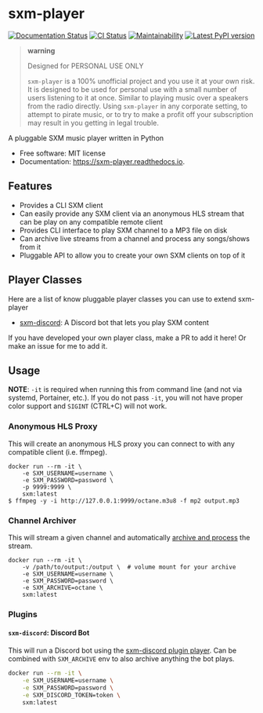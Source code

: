 # sxm-player

[![Documentation Status](https://readthedocs.org/projects/sxm-player/badge/?version=latest)](https://sxm-player.readthedocs.io/en/latest/?badge=latest)
[![CI Status](https://github.com/AngellusMortis/sxm-player/actions/workflows/ci.yml/badge.svg)](https://github.com/AngellusMortis/sxm-player/actions/workflows/ci.yml)
[![Maintainability](https://api.codeclimate.com/v1/badges/afffd386b11a760d80cc/maintainability)](https://codeclimate.com/github/AngellusMortis/sxm-player/maintainability)
[![Latest PyPI version](https://pypip.in/v/sxm-player/badge.png)](https://pypi.org/project/sxm-player/)

> **warning**
>
> Designed for PERSONAL USE ONLY
>
> `sxm-player` is a 100% unofficial project and you use it at your own
> risk. It is designed to be used for personal use with a small number
> of users listening to it at once. Similar to playing music over a
> speakers from the radio directly. Using `sxm-player` in any corporate
> setting, to attempt to pirate music, or to try to make a profit off
> your subscription may result in you getting in legal trouble.

A pluggable SXM music player written in Python

- Free software: MIT license
- Documentation: <https://sxm-player.readthedocs.io>.

## Features

- Provides a CLI SXM client
- Can easily provide any SXM client via an anonymous HLS stream that
  can be play on any compatible remote client
- Provides CLI interface to play SXM channel to a MP3 file on disk
- Can archive live streams from a channel and process any songs/shows
  from it
- Pluggable API to allow you to create your own SXM clients on top of
  it

## Player Classes

Here are a list of know pluggable player classes you can use to extend
sxm-player

- [sxm-discord](https://github.com/AngellusMortis/sxm-discord): A
  Discord bot that lets you play SXM content

If you have developed your own player class, make a PR to add it here!
Or make an issue for me to add it.

## Usage

**NOTE**: `-it` is required when running this from command line (and not
via systemd, Portainer, etc.). If you do not pass `-it`, you will not have
proper color support and `SIGINT` (CTRL+C) will not work.

### Anonymous HLS Proxy

This will create an anonymous HLS proxy you can connect to with any
compatible client (i.e. ffmpeg).

``` {.sourceCode .console}
docker run --rm -it \
    -e SXM_USERNAME=username \
    -e SXM_PASSWORD=password \
    -p 9999:9999 \
    sxm:latest
$ ffmpeg -y -i http://127.0.0.1:9999/octane.m3u8 -f mp2 output.mp3
```

### Channel Archiver

This will stream a given channel and automatically [archive and
process](https://sxm-player.readthedocs.io/en/latest/usage.html) the
stream.

``` {.sourceCode .console}
docker run --rm -it \
    -v /path/to/output:/output \  # volume mount for your archive
    -e SXM_USERNAME=username \
    -e SXM_PASSWORD=password \
    -e SXM_ARCHIVE=octane \
    sxm:latest
```

### Plugins

#### `sxm-discord`: Discord Bot

This will run a Discord bot using the [sxm-discord plugin
player](https://sxm-discord.readthedocs.io/en/latest/usage.html). Can be
combined with `SXM_ARCHIVE` env to also archive anything the bot plays.

```bash
docker run --rm -it \
    -e SXM_USERNAME=username \
    -e SXM_PASSWORD=password \
    -e SXM_DISCORD_TOKEN=token \
    sxm:latest
```

